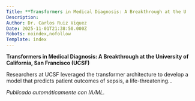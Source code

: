 ```yaml
---
Title: **Transformers in Medical Diagnosis: A Breakthrough at the U
Description: 
Author: Dr. Carlos Ruiz Viquez
Date: 2025-11-01T21:38:50.000Z
Robots: noindex,nofollow
Template: index
---
```

<p><strong>Transformers in Medical Diagnosis: A Breakthrough at the University of California, San Francisco (UCSF)</strong></p>

<p>Researchers at UCSF leveraged the transformer architecture to develop a model that predicts patient outcomes of sepsis, a life-threatening...</p>




<p><em>Publicado automáticamente con IA/ML.</em></p>

